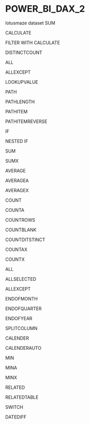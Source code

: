 # POWER_BI_DAX_2
lotusmaze dataset
SUM

CALCULATE

FILTER WITH CALCULATE

DISTINCTCOUNT

ALL

ALLEXCEPT

LOOKUPVALUE

PATH

PATHLENGTH

PATHITEM

PATHITEMREVERSE

IF

NESTED IF

SUM

SUMX

AVERAGE

AVERAGEA

AVERAGEX

COUNT

COUNTA

COUNTROWS

COUNTBLANK

COUNTDITSTINCT

COUNTAX

COUNTX

ALL

ALLSELECTED

ALLEXCEPT

ENDOFMONTH

ENDOFQUARTER

ENDOFYEAR

SPLITCOLUMN

CALENDER

CALENDERAUTO

MIN 

MINA

MINX

RELATED

RELATEDTABLE

SWITCH

DATEDIFF

